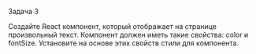 Задача 3

Создайте React компонент, который отображает на странице произвольный текст. Компонент должен иметь такие свойства: color и fontSize. Установите на основе этих свойств стили для компонента.